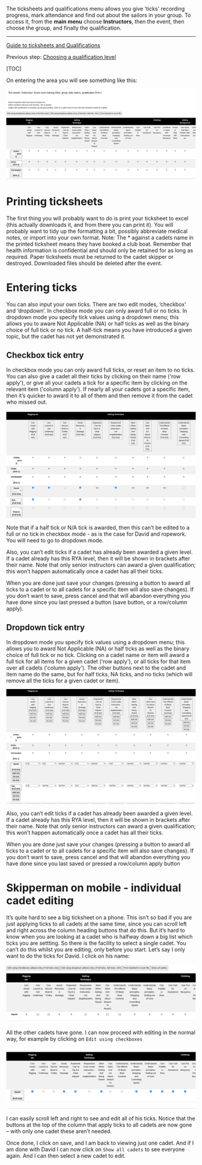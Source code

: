 The ticksheets and qualifications menu allows you give 'ticks' recording progress, mark attendance and find out about the sailors in your group. 
To access it, from the **main menu** choose **Instructors**, then the event, then choose the group, and finally the qualification.
___

[Guide to ticksheets and Qualifications](ticksheets_and_qualifications_guide.md)

Previous step: [Choosing a qualification level](ticksheets_levels_help.md)

[TOC]

On entering the area you will see something like this:

![ticksheet_entry1.png](/static/ticksheet_entry1.png)

# Printing ticksheets

The first thing you will probably want to do is print your ticksheet to excel (this actually downloads it, and from there you can print it). You will probably want to tidy up the formatting a bit, possibly abbreviate medical notes, or import into your own format. Note: The * against a cadets name in the printed ticksheet means they have booked a club boat. Remember that health information is confidential and should only be retained for as long as required. Paper ticksheets must be returned to the cadet skipper or destroyed. Downloaded files should be deleted after the event.

# Entering ticks

You can also input your own ticks. There are two edit modes, ‘checkbox’ and ‘dropdown’. In checkbox mode you can only award full or no ticks. In dropdown mode you specify tick values using a dropdown menu; this allows you to aware Not Applicable (NA) or half ticks as well as the binary choice of full tick or no tick. A half-tick means you have introduced a given topic, but the cadet has not yet demonstrated it.

## Checkbox tick entry

In checkbox mode you can only award full ticks, or reset an item to no ticks. You can also give a cadet all their ticks by clicking on their name ('row apply'), or give all your cadets a tick for a specific item by clicking on the relevant item ('column apply'). If nearly all your cadets got a specific item, then it’s quicker to award it to all of them and then remove it from the cadet who missed out.

![ticksheet_entry2.png](/static/ticksheet_entry2.png)

Note that if a half tick or N/A tick is awarded, then this can’t be edited to a full or no tick in checkbox mode - as is the case for David and ropework. You will need to go to dropdown mode. 

Also, you can’t edit ticks if a cadet has already been awarded a given level. If a cadet already has this RYA level, then it will be shown in brackets after their name. Note that only senior instructors can award a given qualification; this won’t happen automatically once a cadet has all their ticks. 

When you are done just save your changes (pressing a button to award all ticks to a cadet or to all cadets for a specific item will also save changes). If you don’t want to save, press cancel and that will abandon everything you have done since you last pressed a button (save button, or a row/column apply).


## Dropdown tick entry

In dropdown mode you specify tick values using a dropdown menu; this allows you to award Not Applicable (NA) or half ticks as well as the binary choice of full tick or no tick. Clicking on a cadet name or item will award a full tick for all items for a given cadet ('row apply'), or all ticks for that item over all cadets ('column apply'). The other buttons next to the cadet and item name do the same, but for half ticks, NA ticks, and no ticks (which will remove all the ticks for a given cadet or item).

![ticksheet_entry3.png](/static/ticksheet_entry3.png)

Also, you can’t edit ticks if a cadet has already been awarded a given level. If a cadet already has this RYA level, then it will be shown in brackets after their name. Note that only senior instructors can award a given qualification; this won’t happen automatically once a cadet has all their ticks. 

When you are done just save your changes (pressing a button to award all ticks to a cadet or to all cadets for a specific item will also save changes). If you don’t want to save, press cancel and that will abandon everything you have done since you last saved or pressed a row/column apply button


# Skipperman on mobile - individual cadet editing

It’s quite hard to see a big ticksheet on a phone. This isn’t so bad if you are just applying ticks to all cadets at the same time, since you can scroll left and right across the column heading buttons that do this. But it’s hard to know when you are looking at a cadet who is halfway down a big list which ticks you are settting. So there is the facility to select a single cadet. You can’t do this whilst you are editing, only before you start. Let’s say I only want to do the ticks for David. I click on his name:

![ticksheet_entry4.png](/static/ticksheet_entry4.png)

All the other cadets have gone. I can now proceed with editing in the normal way, for example by clicking on `Edit using checkboxes`

![ticksheet_entry5.png](/static/ticksheet_entry5.png)

I can easily scroll left and right to see and edit all of his ticks. Notice that the buttons at the top of the column that apply ticks to all cadets are now gone – with only one cadet these aren’t needed. 

Once done, I click on save, and I am back to viewing just one cadet. And if I am done with David I can now click on `Show all cadets` to see everyone again. And I can then select a new cadet to edit.
